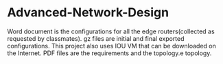 # Advanced-Network-Design

Word document is the configurations for all the edge routers(collected as requested by classmates).
gz files are initial and final exported configurations. This project also uses IOU VM that can be downloaded on the Internet.
PDF files are the requirements and the topology.e topology.
